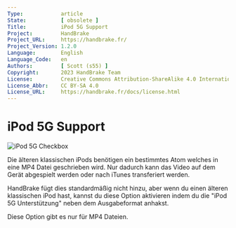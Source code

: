 ```yaml
---
Type:            article
State:           [ obsolete ]
Title:           iPod 5G Support
Project:         HandBrake
Project_URL:     https://handbrake.fr/
Project_Version: 1.2.0
Language:        English
Language_Code:   en
Authors:         [ Scott (s55) ]
Copyright:       2023 HandBrake Team
License:         Creative Commons Attribution-ShareAlike 4.0 International
License_Abbr:    CC BY-SA 4.0
License_URL:     https://handbrake.fr/docs/license.html
---
```


iPod 5G Support
=============================

![iPod 5G Checkbox](../../../en/images/windows/ipod-5g-1.0.0.png "iPod 5G Checkbox")

Die älteren klassischen iPods benötigen ein bestimmtes Atom welches in eine MP4 Datei geschrieben wird. Nur dadurch kann das Video auf dem Gerät abgespielt werden oder nach iTunes transferiert werden.

HandBrake fügt dies standardmäßig nicht hinzu, aber wenn du einen älteren klassischen iPod hast, kannst du diese Option aktivieren indem du die "iPod 5G Unterstützung" neben dem Ausgabeformat anhakst.

Diese Option gibt es nur für MP4 Dateien.
